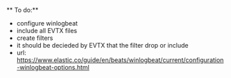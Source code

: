 ** To do:**
 - configure winlogbeat
 - include all EVTX files
 - create filters
  - it should be decieded by EVTX that the filter drop or include
  - url: https://www.elastic.co/guide/en/beats/winlogbeat/current/configuration-winlogbeat-options.html